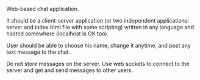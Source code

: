 Web-based chat application. 

It should be a client-server application (or two independent applications: server and index.html file with some scripting) 
written in any language and hosted somewhere (localhost is OK too).

User should be able to choose his name, change it anytime, and post any text message to the chat.

Do not store messages on the server.
Use web sockets to connect to the server and get and send messages to other users.
